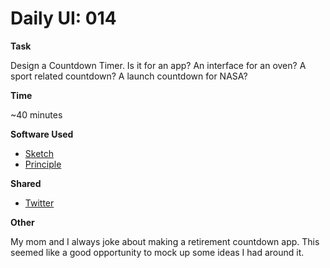 # Daily UI: 014

**Task**

Design a Countdown Timer. Is it for an app? An interface for an oven? A sport related countdown? A launch countdown for NASA?

**Time**

~40 minutes

**Software Used**
* [Sketch](https://www.sketchapp.com/)
* [Principle](http://principleformac.com/)

**Shared**
* [Twitter](https://twitter.com/craftingUX/status/836280422929686528)

**Other**

My mom and I always joke about making a retirement countdown app. This seemed like a good opportunity to mock up some ideas I had around it.